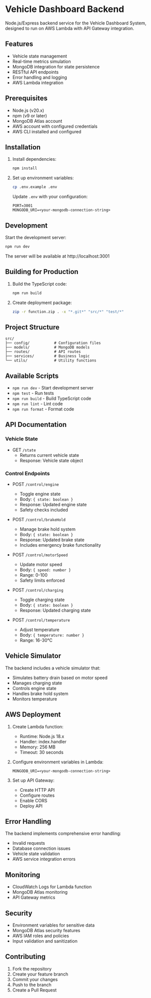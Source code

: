 # Vehicle Dashboard Backend

Node.js/Express backend service for the Vehicle Dashboard System, designed to run on AWS Lambda with API Gateway integration.

## Features

- Vehicle state management
- Real-time metrics simulation
- MongoDB integration for state persistence
- RESTful API endpoints
- Error handling and logging
- AWS Lambda integration

## Prerequisites

- Node.js (v20.x)
- npm (v9 or later)
- MongoDB Atlas account
- AWS account with configured credentials
- AWS CLI installed and configured

## Installation

1. Install dependencies:
   ```bash
   npm install
   ```

2. Set up environment variables:
   ```bash
   cp .env.example .env
   ```
   
   Update `.env` with your configuration:
   ```
   PORT=3001
   MONGODB_URI=<your-mongodb-connection-string>
   ```

## Development

Start the development server:
```bash
npm run dev
```

The server will be available at http://localhost:3001

## Building for Production

1. Build the TypeScript code:
   ```bash
   npm run build
   ```

2. Create deployment package:
   ```bash
   zip -r function.zip . -x "*.git*" "src/*" "test/*"
   ```

## Project Structure

```
src/
├── config/           # Configuration files
├── models/           # MongoDB models
├── routes/           # API routes
├── services/         # Business logic
└── utils/            # Utility functions
```

## Available Scripts

- `npm run dev` - Start development server
- `npm test` - Run tests
- `npm run build` - Build TypeScript code
- `npm run lint` - Lint code
- `npm run format` - Format code

## API Documentation

### Vehicle State
- GET `/state`
  - Returns current vehicle state
  - Response: Vehicle state object

### Control Endpoints
- POST `/control/engine`
  - Toggle engine state
  - Body: `{ state: boolean }`
  - Response: Updated engine state
  - Safety checks included

- POST `/control/brakeHold`
  - Manage brake hold system
  - Body: `{ state: boolean }`
  - Response: Updated brake state
  - Includes emergency brake functionality

- POST `/control/motorSpeed`
  - Update motor speed
  - Body: `{ speed: number }`
  - Range: 0-100
  - Safety limits enforced

- POST `/control/charging`
  - Toggle charging state
  - Body: `{ state: boolean }`
  - Response: Updated charging state

- POST `/control/temperature`
  - Adjust temperature
  - Body: `{ temperature: number }`
  - Range: 16-30°C

## Vehicle Simulator

The backend includes a vehicle simulator that:
- Simulates battery drain based on motor speed
- Manages charging state
- Controls engine state
- Handles brake hold system
- Monitors temperature

## AWS Deployment

1. Create Lambda function:
   - Runtime: Node.js 18.x
   - Handler: index.handler
   - Memory: 256 MB
   - Timeout: 30 seconds

2. Configure environment variables in Lambda:
   ```
   MONGODB_URI=<your-mongodb-connection-string>
   ```

3. Set up API Gateway:
   - Create HTTP API
   - Configure routes
   - Enable CORS
   - Deploy API

## Error Handling

The backend implements comprehensive error handling:
- Invalid requests
- Database connection issues
- Vehicle state validation
- AWS service integration errors

## Monitoring

- CloudWatch Logs for Lambda function
- MongoDB Atlas monitoring
- API Gateway metrics

## Security

- Environment variables for sensitive data
- MongoDB Atlas security features
- AWS IAM roles and policies
- Input validation and sanitization

## Contributing

1. Fork the repository
2. Create your feature branch
3. Commit your changes
4. Push to the branch
5. Create a Pull Request
